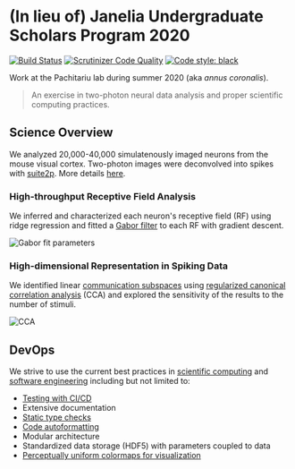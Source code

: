 # (In lieu of) Janelia Undergraduate Scholars Program 2020

[![Build Status](https://travis-ci.com/chaichontat/janelia2020.svg?branch=master)](https://travis-ci.com/chaichontat/janelia2020) [![Scrutinizer Code Quality](https://scrutinizer-ci.com/g/chaichontat/janelia2020/badges/quality-score.png?b=master)](https://scrutinizer-ci.com/g/chaichontat/janelia2020/?branch=master) [![Code style: black](https://img.shields.io/badge/code%20style-black-000000.svg)](https://github.com/psf/black)

Work at the Pachitariu lab during summer 2020 (aka _annus coronalis_).

> An exercise in two-photon neural data analysis and proper scientific computing practices.

## Science Overview

We analyzed 20,000-40,000 simulatenously imaged neurons from the mouse visual cortex. Two-photon images were deconvolved into spikes with [suite2p](https://github.com/MouseLand/suite2p). More details [here](demo/).

### High-throughput Receptive Field Analysis

We inferred and characterized each neuron's receptive field (RF) using ridge regression and fitted a [Gabor filter](https://en.wikipedia.org/wiki/Gabor_filter) to each RF with gradient descent.

![Gabor fit parameters](https://user-images.githubusercontent.com/34997334/90060936-6f225880-dcb3-11ea-8182-0c08301eeaca.png)

### High-dimensional Representation in Spiking Data

We identified linear [communication subspaces](https://doi.org/10.1016/j.neuron.2019.01.026) using [regularized canonical correlation analysis](http://www2.imm.dtu.dk/pubdb/edoc/imm4981.pdf) (CCA) and explored the sensitivity of the results to the number of stimuli.

![CCA](https://user-images.githubusercontent.com/34997334/90169979-5c6c5a00-dd6d-11ea-8160-51a334965f25.png)

## DevOps

We strive to use the current best practices in [scientific computing](https://journals.plos.org/ploscompbiol/article?id=10.1371/journal.pcbi.1005510) and [software engineering](https://www.amazon.com/Pragmatic-Programmer-journey-mastery-Anniversary/dp/0135957052) including but not limited to:

- [Testing with CI/CD](https://travis-ci.com/github/chaichontat/janelia2020)
- Extensive documentation
- [Static type checks](https://github.com/microsoft/pyright)
- [Code autoformatting](https://github.com/psf/black)
- Modular architecture
- Standardized data storage (HDF5) with parameters coupled to data
- [Perceptually uniform colormaps for visualization](https://www.kennethmoreland.com/color-advice/)
